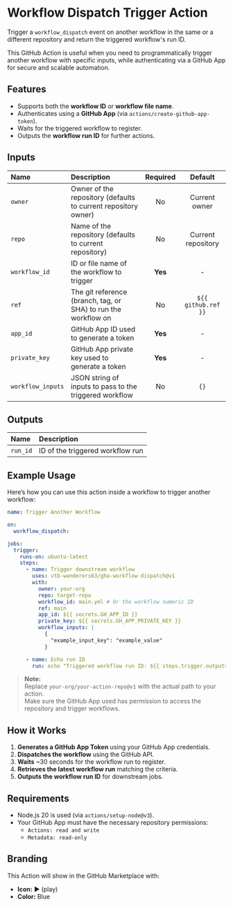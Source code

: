 # Workflow Dispatch Trigger Action

Trigger a `workflow_dispatch` event on another workflow in the same or a different repository and return the triggered workflow's run ID.

This GitHub Action is useful when you need to programmatically trigger another workflow with specific inputs, while authenticating via a GitHub App for secure and scalable automation.

## Features

- Supports both the **workflow ID** or **workflow file name**.
- Authenticates using a **GitHub App** (via `actions/create-github-app-token`).
- Waits for the triggered workflow to register.
- Outputs the **workflow run ID** for further actions.

## Inputs

| Name | Description | Required | Default |
|:-----|:------------|:--------:|:-------:|
| `owner` | Owner of the repository (defaults to current repository owner) | No | Current owner |
| `repo` | Name of the repository (defaults to current repository) | No | Current repository |
| `workflow_id` | ID or file name of the workflow to trigger | **Yes** | - |
| `ref` | The git reference (branch, tag, or SHA) to run the workflow on | No | `${{ github.ref }}` |
| `app_id` | GitHub App ID used to generate a token | **Yes** | - |
| `private_key` | GitHub App private key used to generate a token | **Yes** | - |
| `workflow_inputs` | JSON string of inputs to pass to the triggered workflow | No | `{}` |

## Outputs

| Name | Description |
|:-----|:------------|
| `run_id` | ID of the triggered workflow run |

## Example Usage

Here’s how you can use this action inside a workflow to trigger another workflow:

```yaml
name: Trigger Another Workflow

on:
  workflow_dispatch:

jobs:
  trigger:
    runs-on: ubuntu-latest
    steps:
      - name: Trigger downstream workflow
        uses: vtb-wanderers63/gha-workflow-dispatch@v1
        with:
          owner: your-org
          repo: target-repo
          workflow_id: main.yml # Or the workflow numeric ID
          ref: main
          app_id: ${{ secrets.GH_APP_ID }}
          private_key: ${{ secrets.GH_APP_PRIVATE_KEY }}
          workflow_inputs: |
            {
              "example_input_key": "example_value"
            }

      - name: Echo run ID
        run: echo "Triggered workflow run ID: ${{ steps.trigger.outputs.run_id }}"
```

> **Note:**  
> Replace `your-org/your-action-repo@v1` with the actual path to your action.  
> Make sure the GitHub App used has permission to access the repository and trigger workflows.

## How it Works

1. **Generates a GitHub App Token** using your GitHub App credentials.
2. **Dispatches the workflow** using the GitHub API.
3. **Waits** ~30 seconds for the workflow run to register.
4. **Retrieves the latest workflow run** matching the criteria.
5. **Outputs the workflow run ID** for downstream jobs.

## Requirements

- Node.js 20 is used (via `actions/setup-node@v3`).
- Your GitHub App must have the necessary repository permissions:
  - `Actions: read and write`
  - `Metadata: read-only`

## Branding

This Action will show in the GitHub Marketplace with:

- **Icon:** ▶️ (play)
- **Color:** Blue

